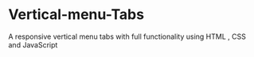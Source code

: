 # Vertical-menu-Tabs
A responsive vertical menu tabs with full functionality using HTML , CSS and JavaScript
